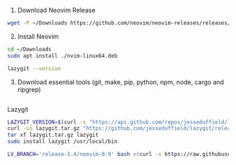 1. Download Neovim Release

```bash
wget -P ~/Downloads https://github.com/neovim/neovim-releases/releases/download/v0.10.1/nvim-linux64.deb
```

2. Install Neovim

```bash
cd ~/Downloads
sudo apt install ./nvim-linux64.deb
```

```bash
lazygit --version
```

3. Download essential tools (git, make, pip, python, npm, node, cargo and ripgrep)

```bash
```

Lazygit

```bash
LAZYGIT_VERSION=$(curl -s "https://api.github.com/repos/jesseduffield/lazygit/releases/latest" | grep -Po '"tag_name": "v\K[^"]*')
curl -Lo lazygit.tar.gz "https://github.com/jesseduffield/lazygit/releases/latest/download/lazygit_${LAZYGIT_VERSION}_Linux_x86_64.tar.gz"
tar xf lazygit.tar.gz lazygit
sudo install lazygit /usr/local/bin
```

```bash
LV_BRANCH='release-1.4/neovim-0.9' bash <(curl -s https://raw.githubusercontent.com/LunarVim/LunarVim/release-1.4/neovim-0.9/utils/installer/install.sh)
```
